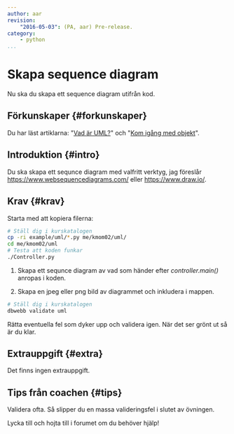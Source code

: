 ```yaml
---
author: aar
revision:
    "2016-05-03": (PA, aar) Pre-release.
category:
    - python
...
```

Skapa sequence diagram
===================================

Nu ska du skapa ett sequence diagram utifrån kod.

<!--more-->


Förkunskaper {#forkunskaper}
-----------------------

Du har läst artiklarna: "[Vad är UML?](kunskap/vad-ar-uml)" och "[Kom igång med objekt](kunskap/kom-igang-med-objekt)".



Introduktion {#intro}
-----------------------

Du ska skapa ett sequnce diagram med valfritt verktyg, jag föreslår <https://www.websequencediagrams.com/> eller <https://www.draw.io/>.



Krav {#krav}
-----------------------

Starta med att kopiera filerna:

```bash
# Ställ dig i kurskatalogen
cp -ri example/uml/*.py me/kmom02/uml/
cd me/kmom02/uml
# Testa att koden funkar
./Controller.py
```

1. Skapa ett sequnce diagram av vad som händer efter _controller.main()_ anropas i koden.

2. Skapa en jpeg eller png bild av diagrammet och inkludera i mappen.

```bash
# Ställ dig i kurskatalogen
dbwebb validate uml
```

Rätta eventuella fel som dyker upp och validera igen. När det ser grönt ut så är du klar.



Extrauppgift {#extra}
-----------------------

Det finns ingen extrauppgift.



Tips från coachen {#tips}
-----------------------

Validera ofta. Så slipper du en massa valideringsfel i slutet av övningen.

Lycka till och hojta till i forumet om du behöver hjälp!
